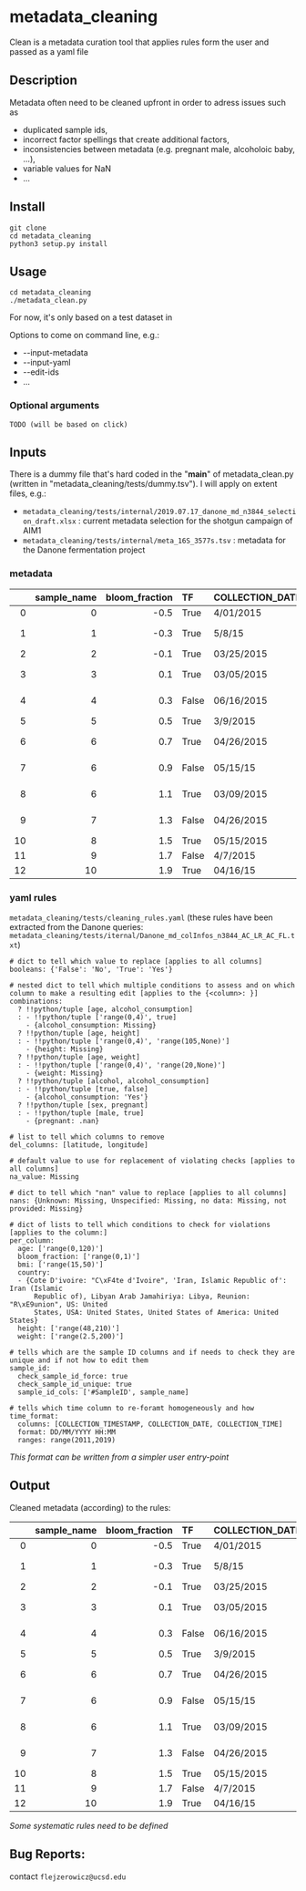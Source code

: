 # metadata_cleaning
Clean is a metadata curation tool that applies rules form the user and passed as a yaml file

## Description

Metadata often need to be cleaned upfront in order to adress issues such as
* duplicated sample ids,
* incorrect factor spellings that create additional factors,
* inconsistencies between metadata (e.g. pregnant male, alcoholoic baby, ...),
* variable values for NaN
* ...

## Install

```
git clone
cd metadata_cleaning
python3 setup.py install
```

## Usage

```
cd metadata_cleaning
./metadata_clean.py
```

For now, it's only based on a test dataset in

Options to come on command line, e.g.:
* --input-metadata
* --input-yaml
* --edit-ids
* ...

### Optional arguments

```
TODO (will be based on click)
```

## Inputs

There is a dummy file that's hard coded in the "__main__"  of metadata_clean.py (written in "metadata_cleaning/tests/dummy.tsv").
I will apply on extent files, e.g.:
* ``metadata_cleaning/tests/internal/2019.07.17_danone_md_n3844_selection_draft.xlsx`` : current metadata selection for the shotgun campaign of AIM1
* ``metadata_cleaning/tests/internal/meta_16S_3577s.tsv`` : metadata for the Danone fermentation project

### metadata

|    |   sample_name |   bloom_fraction | TF    | COLLECTION_DATE   | COLLECTION_TIME   | COLLECTION_TIMESTAMP   |   bmi | dummiest     | sex   | latitude   | longitude   | pregnant   |   AGE_CORR |   weight_g |   height_cm | alcohol_gin   | alcohol_chartreuse   | alcohol_consumption   |
|---:|--------------:|-----------------:|:------|:------------------|:------------------|:-----------------------|------:|:-------------|:------|:-----------|:------------|:-----------|-----------:|-----------:|------------:|:--------------|:---------------------|:----------------------|
|  0 |             0 |             -0.5 | True  | 4/01/2015         | 00:20:00          | 04/01/15 00:20         |    10 | 0            | male  | HERE       | THERE       | True       |          0 |         10 |         110 | Yes           | No                   | Yes                   |
|  1 |             1 |             -0.3 | True  | 5/8/15            | 22:00:00          | 5/8/2015 22:00         |    20 | not provided | male  | HERE       | THERE       | True       |          1 |         40 |          10 | No            | No                   | No                    |
|  2 |             2 |             -0.1 | True  | 03/25/2015        | 19:00:00          | 03/25/2015 19:00       |    30 | Unspecified  | male  | HERE       | THERE       | False      |          3 |         10 |          30 | No            | No                   | No                    |
|  3 |             3 |              0.1 | True  | 03/05/2015        | 11:00:00          | 03/05/2015 11:00       |    40 | not provided | male  | HERE       | THERE       | False      |          4 |         10 |         400 | No            | No                   | No                    |
|  4 |             4 |              0.3 | False | 06/16/2015        | 9:45:00           | 06/16/2015 9:45        |    50 | not provided | male  | HERE       | THERE       | False      |          0 |         10 |         100 | No            | No                   | No                    |
|  5 |             5 |              0.5 | True  | 3/9/2015          | 07:00:00          | 3/09/2015 7:00         |    60 | 0            | male  | HERE       | THERE       | False      |          1 |         10 |          30 | Yes           | No                   | Yes                   |
|  6 |             6 |              0.7 | True  | 04/26/2015        | 9:30:00           | 04/26/2015 09:30       |    70 | not provided | male  | HERE       | THERE       | False      |          2 |         10 |          20 | Yes           | No                   | Yes                   |
|  7 |             6 |              0.9 | False | 05/15/15          | 11:05:00          | 05/15/2015 11:05       |    80 | not provided | male  | HERE       | THERE       | False      |          3 |         30 |          30 | No            | No                   | No                    |
|  8 |             6 |              1.1 | True  | 03/09/2015        | 7:00:00           | 5/8/2015 22:00         |    90 | not provided | male  | HERE       | THERE       | False      |         20 |         50 |          50 | No            | Yes                  | No                    |
|  9 |             7 |              1.3 | False | 04/26/2015        | 9:30:00           | 3/25/15 19:00          |   100 | not provided | male  | HERE       | THERE       | True       |         20 |         60 |          60 | Yes           | No                   | Yes                   |
| 10 |             8 |              1.5 | True  | 05/15/2015        | 11:05:00          | 03/05/15 11:00         |   110 | 0            | male  | HERE       | THERE       | True       |         20 |        100 |         100 | No            | No                   | No                    |
| 11 |             9 |              1.7 | False | 4/7/2015          | 15:30:00          | 04/07/15 15:30         |   120 | 0            | male  | HERE       | THERE       | True       |         20 |        100 |         100 | Yes           | No                   | No                    |
| 12 |            10 |              1.9 | True  | 04/16/15          | 13:15:00          | 04/16/2015 13:15       |   130 | Unspecified  | male  | HERE       | THERE       | True       |         20 |        100 |         100 | Yes           | No                   | No                    |

### yaml rules

``metadata_cleaning/tests/cleaning_rules.yaml``
(these rules have been extracted from the Danone queries: ``metadata_cleaning/tests/iternal/Danone_md_colInfos_n3844_AC_LR_AC_FL.txt``)
```
# dict to tell which value to replace [applies to all columns]
booleans: {'False': 'No', 'True': 'Yes'}

# nested dict to tell which multiple conditions to assess and on which column to make a resulting edit [applies to the {<column>: }]
combinations:
  ? !!python/tuple [age, alcohol_consumption]
  : - !!python/tuple ['range(0,4)', true]
    - {alcohol_consumption: Missing}
  ? !!python/tuple [age, height]
  : - !!python/tuple ['range(0,4)', 'range(105,None)']
    - {height: Missing}
  ? !!python/tuple [age, weight]
  : - !!python/tuple ['range(0,4)', 'range(20,None)']
    - {weight: Missing}
  ? !!python/tuple [alcohol, alcohol_consumption]
  : - !!python/tuple [true, false]
    - {alcohol_consumption: 'Yes'}
  ? !!python/tuple [sex, pregnant]
  : - !!python/tuple [male, true]
    - {pregnant: .nan}

# list to tell which columns to remove
del_columns: [latitude, longitude]

# default value to use for replacement of violating checks [applies to all columns]
na_value: Missing

# dict to tell which "nan" value to replace [applies to all columns]
nans: {Unknown: Missing, Unspecified: Missing, no data: Missing, not provided: Missing}

# dict of lists to tell which conditions to check for violations [applies to the column:]
per_column:
  age: ['range(0,120)']
  bloom_fraction: ['range(0,1)']
  bmi: ['range(15,50)']
  country:
  - {Cote D'ivoire: "C\xF4te d'Ivoire", 'Iran, Islamic Republic of': Iran (Islamic
      Republic of), Libyan Arab Jamahiriya: Libya, Reunion: "R\xE9union", US: United
      States, USA: United States, United States of America: United States}
  height: ['range(48,210)']
  weight: ['range(2.5,200)']

# tells which are the sample ID columns and if needs to check they are unique and if not how to edit them
sample_id:
  check_sample_id_force: true
  check_sample_id_unique: true
  sample_id_cols: ['#SampleID', sample_name]

# tells which time column to re-foramt homogeneously and how
time_format:
  columns: [COLLECTION_TIMESTAMP, COLLECTION_DATE, COLLECTION_TIME]
  format: DD/MM/YYYY HH:MM
  ranges: range(2011,2019)
```

*This format can be written from a simpler user entry-point*

## Output

Cleaned metadata (according) to the rules:

|    |   sample_name |   bloom_fraction | TF    | COLLECTION_DATE   | COLLECTION_TIME   | COLLECTION_TIMESTAMP   |   bmi | dummiest     | sex   | latitude   | longitude   | pregnant   |   AGE_CORR |   weight_g |   height_cm | alcohol_gin   | alcohol_chartreuse   | alcohol_consumption   |
|---:|--------------:|-----------------:|:------|:------------------|:------------------|:-----------------------|------:|:-------------|:------|:-----------|:------------|:-----------|-----------:|-----------:|------------:|:--------------|:---------------------|:----------------------|
|  0 |             0 |             -0.5 | True  | 4/01/2015         | 00:20:00          | 04/01/15 00:20         |    10 | 0            | male  | HERE       | THERE       | True       |          0 |         10 |         110 | Yes           | No                   | Yes                   |
|  1 |             1 |             -0.3 | True  | 5/8/15            | 22:00:00          | 5/8/2015 22:00         |    20 | not provided | male  | HERE       | THERE       | True       |          1 |         40 |          10 | No            | No                   | No                    |
|  2 |             2 |             -0.1 | True  | 03/25/2015        | 19:00:00          | 03/25/2015 19:00       |    30 | Unspecified  | male  | HERE       | THERE       | False      |          3 |         10 |          30 | No            | No                   | No                    |
|  3 |             3 |              0.1 | True  | 03/05/2015        | 11:00:00          | 03/05/2015 11:00       |    40 | not provided | male  | HERE       | THERE       | False      |          4 |         10 |         400 | No            | No                   | No                    |
|  4 |             4 |              0.3 | False | 06/16/2015        | 9:45:00           | 06/16/2015 9:45        |    50 | not provided | male  | HERE       | THERE       | False      |          0 |         10 |         100 | No            | No                   | No                    |
|  5 |             5 |              0.5 | True  | 3/9/2015          | 07:00:00          | 3/09/2015 7:00         |    60 | 0            | male  | HERE       | THERE       | False      |          1 |         10 |          30 | Yes           | No                   | Yes                   |
|  6 |             6 |              0.7 | True  | 04/26/2015        | 9:30:00           | 04/26/2015 09:30       |    70 | not provided | male  | HERE       | THERE       | False      |          2 |         10 |          20 | Yes           | No                   | Yes                   |
|  7 |             6 |              0.9 | False | 05/15/15          | 11:05:00          | 05/15/2015 11:05       |    80 | not provided | male  | HERE       | THERE       | False      |          3 |         30 |          30 | No            | No                   | No                    |
|  8 |             6 |              1.1 | True  | 03/09/2015        | 7:00:00           | 5/8/2015 22:00         |    90 | not provided | male  | HERE       | THERE       | False      |         20 |         50 |          50 | No            | Yes                  | No                    |
|  9 |             7 |              1.3 | False | 04/26/2015        | 9:30:00           | 3/25/15 19:00          |   100 | not provided | male  | HERE       | THERE       | True       |         20 |         60 |          60 | Yes           | No                   | Yes                   |
| 10 |             8 |              1.5 | True  | 05/15/2015        | 11:05:00          | 03/05/15 11:00         |   110 | 0            | male  | HERE       | THERE       | True       |         20 |        100 |         100 | No            | No                   | No                    |
| 11 |             9 |              1.7 | False | 4/7/2015          | 15:30:00          | 04/07/15 15:30         |   120 | 0            | male  | HERE       | THERE       | True       |         20 |        100 |         100 | Yes           | No                   | No                    |
| 12 |            10 |              1.9 | True  | 04/16/15          | 13:15:00          | 04/16/2015 13:15       |   130 | Unspecified  | male  | HERE       | THERE       | True       |         20 |        100 |         100 | Yes           | No                   | No                    |

*Some systematic rules need to be defined*

Bug Reports:
-----------
contact ``flejzerowicz@ucsd.edu``
